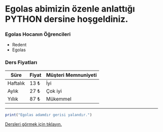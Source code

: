 # Egolas abimizin özenle anlattığı PYTHON dersine hoşgeldiniz.

### Egolas Hocanın Öğrencileri
- Redent
- Egolas

### Ders Fiyatları
| Süre | Fiyat | Müşteri Memnuniyeti|
| -------- | -------- | -------- |
| Haftalık | 13 ₺ | İyi |
| Aylık | 27 ₺ | Çok iyi |
| Yıllık | 87 ₺ | Mükemmel |

---

```js
print("Egolas adamdır gerisi yalandır.")
```

[Dersleri görmek için tıklayın.](https://github.com/EgolasDev/Piton-ogreniyorum.mp4/blob/main/python.md)
